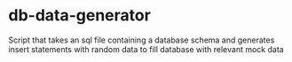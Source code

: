 # db-data-generator
Script that takes an sql file containing a database schema and generates insert statements with random data to fill database with relevant mock data
